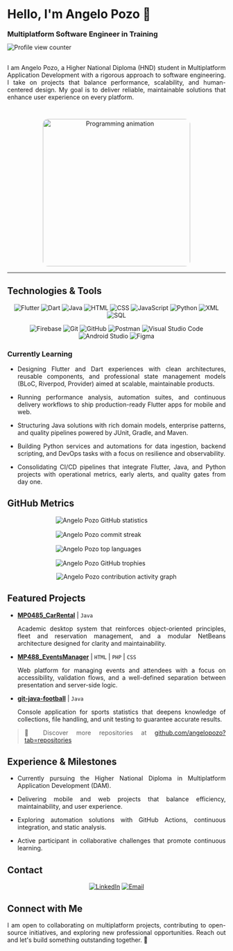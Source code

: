 <h1>Hello, I'm Angelo Pozo 👋</h1>
<div style="display: flex; align-items: center; gap: 12px; flex-wrap: wrap;">
  <h3 style="margin: 0;">Multiplatform Software Engineer in Training</h3>
  <img src="https://komarev.com/ghpvc/?username=angelopozo&label=Profile+views&color=0e75b6&style=flat" alt="Profile view counter" />
</div>
<div style="display: flex; align-items: center; gap: 28px; flex-wrap: wrap; margin-top: 16px;">
  <div style="flex: 1 1 360px;">
    <p align="justify">I am Angelo Pozo, a Higher National Diploma (HND) student in Multiplatform Application Development with a rigorous approach to software engineering. I take on projects that balance performance, scalability, and human-centered design. My goal is to deliver reliable, maintainable solutions that enhance user experience on every platform.</p>
  </div>
  <div style="flex: 1 1 360px; text-align: center;">
    <img src="https://raw.githubusercontent.com/abhisheknaiidu/abhisheknaiidu/master/code.gif" alt="Programming animation" width="340" style="border-radius: 12px;" />
  </div>
</div>

---

## Technologies & Tools

<p align="center">
  <img src="https://img.shields.io/badge/Flutter-02569B?style=for-the-badge&logo=flutter&logoColor=white" alt="Flutter" />
  <img src="https://img.shields.io/badge/Dart-0175C2?style=for-the-badge&logo=dart&logoColor=white" alt="Dart" />
  <img src="https://img.shields.io/badge/Java-007396?style=for-the-badge&logo=openjdk&logoColor=white" alt="Java" />
  <img src="https://img.shields.io/badge/HTML5-E34F26?style=for-the-badge&logo=html5&logoColor=white" alt="HTML" />
  <img src="https://img.shields.io/badge/CSS3-1572B6?style=for-the-badge&logo=css3&logoColor=white" alt="CSS" />
  <img src="https://img.shields.io/badge/JavaScript-F7DF1E?style=for-the-badge&logo=javascript&logoColor=black" alt="JavaScript" />
  <img src="https://img.shields.io/badge/Python-3776AB?style=for-the-badge&logo=python&logoColor=white" alt="Python" />
  <img src="https://img.shields.io/badge/XML-8A2BE2?style=for-the-badge&logo=xml&logoColor=white" alt="XML" />
  <img src="https://img.shields.io/badge/SQL-336791?style=for-the-badge&logo=postgresql&logoColor=white" alt="SQL" />
</p>

<p align="center">
  <img src="https://img.shields.io/badge/Firebase-FFCA28?style=for-the-badge&logo=firebase&logoColor=black" alt="Firebase" />
  <img src="https://img.shields.io/badge/Git-F05032?style=for-the-badge&logo=git&logoColor=white" alt="Git" />
  <img src="https://img.shields.io/badge/GitHub-181717?style=for-the-badge&logo=github&logoColor=white" alt="GitHub" />
  <img src="https://img.shields.io/badge/Postman-FF6C37?style=for-the-badge&logo=postman&logoColor=white" alt="Postman" />
  <img src="https://img.shields.io/badge/VS%20Code-007ACC?style=for-the-badge&logo=visualstudiocode&logoColor=white" alt="Visual Studio Code" />
  <img src="https://img.shields.io/badge/Android%20Studio-3DDC84?style=for-the-badge&logo=androidstudio&logoColor=white" alt="Android Studio" />
  <img src="https://img.shields.io/badge/Figma-F24E1E?style=for-the-badge&logo=figma&logoColor=white" alt="Figma" />
</p>

### Currently Learning

<ul>
  <li><p align="justify">Designing Flutter and Dart experiences with clean architectures, reusable components, and professional state management models (BLoC, Riverpod, Provider) aimed at scalable, maintainable products.</p></li>
  <li><p align="justify">Running performance analysis, automation suites, and continuous delivery workflows to ship production-ready Flutter apps for mobile and web.</p></li>
  <li><p align="justify">Structuring Java solutions with rich domain models, enterprise patterns, and quality pipelines powered by JUnit, Gradle, and Maven.</p></li>
  <li><p align="justify">Building Python services and automations for data ingestion, backend scripting, and DevOps tasks with a focus on resilience and observability.</p></li>
  <li><p align="justify">Consolidating CI/CD pipelines that integrate Flutter, Java, and Python projects with operational metrics, early alerts, and quality gates from day one.</p></li>
</ul>

## GitHub Metrics

<div style="display: flex; flex-wrap: wrap; gap: 16px; justify-content: center;">
  <img src="https://github-readme-stats.vercel.app/api?username=angelopozo&show_icons=true&hide_title=true&theme=transparent&hide_border=true&locale=en" alt="Angelo Pozo GitHub statistics" style="max-width: 48%; min-width: 280px;" />
  <img src="https://streak-stats.demolab.com?user=angelopozo&locale=en&mode=weekly&theme=transparent&hide_border=true&date_format=j%20M%5B%20Y%5D" alt="Angelo Pozo commit streak" style="max-width: 48%; min-width: 280px;" />
  <img src="https://github-readme-stats.vercel.app/api/top-langs/?username=angelopozo&layout=compact&theme=transparent&hide_border=true&locale=en" alt="Angelo Pozo top languages" style="max-width: 48%; min-width: 280px;" />
  <img src="https://github-profile-trophy.vercel.app/?username=angelopozo&theme=flat&no-frame=true&margin-w=8" alt="Angelo Pozo GitHub trophies" style="max-width: 48%; min-width: 280px;" />
</div>

<p align="center">
  <img src="https://github-readme-activity-graph.vercel.app/graph?username=angelopozo&bg_color=ffffff00&color=0e75b6&line=58a6ff&point=1f6feb&area=true&hide_border=true" alt="Angelo Pozo contribution activity graph" />
</p>

## Featured Projects

<ul>
  <li>
    <p align="justify"><a href="https://github.com/angelopozo/MP0485_CarRental"><strong>MP0485_CarRental</strong></a> | <code>Java</code></p>
    <p align="justify">Academic desktop system that reinforces object-oriented principles, fleet and reservation management, and a modular NetBeans architecture designed for clarity and maintainability.</p>
  </li>
  <li>
    <p align="justify"><a href="https://github.com/angelopozo/MP488_EventsManager"><strong>MP488_EventsManager</strong></a> | <code>HTML</code> | <code>PHP</code> | <code>CSS</code></p>
    <p align="justify">Web platform for managing events and attendees with a focus on accessibility, validation flows, and a well-defined separation between presentation and server-side logic.</p>
  </li>
  <li>
    <p align="justify"><a href="https://github.com/angelopozo/git-java-football"><strong>git-java-football</strong></a> | <code>Java</code></p>
    <p align="justify">Console application for sports statistics that deepens knowledge of collections, file handling, and unit testing to guarantee accurate results.</p>
  </li>
</ul>

<blockquote>
  <p align="justify">&#127775; Discover more repositories at <a href="https://github.com/angelopozo?tab=repositories">github.com/angelopozo?tab=repositories</a></p>
</blockquote>

## Experience & Milestones

<ul>
  <li><p align="justify">Currently pursuing the Higher National Diploma in Multiplatform Application Development (DAM).</p></li>
  <li><p align="justify">Delivering mobile and web projects that balance efficiency, maintainability, and user experience.</p></li>
  <li><p align="justify">Exploring automation solutions with GitHub Actions, continuous integration, and static analysis.</p></li>
  <li><p align="justify">Active participant in collaborative challenges that promote continuous learning.</p></li>
</ul>

## Contact

<p align="center">
  <a href="https://www.linkedin.com/in/angelo-giovanni-pozo-p%C3%A9rez-882765306/" target="_blank"><img src="https://img.shields.io/badge/LinkedIn-0A66C2?style=for-the-badge&logo=linkedin&logoColor=white" alt="LinkedIn" /></a>
  <a href="mailto:angeloo.pozo@gmail.com"><img src="https://img.shields.io/badge/Email-DB4437?style=for-the-badge&logo=gmail&logoColor=white" alt="Email" /></a>
</p>

## Connect with Me

<p align="justify">I am open to collaborating on multiplatform projects, contributing to open-source initiatives, and exploring new professional opportunities. Reach out and let's build something outstanding together. &#128640;</p>